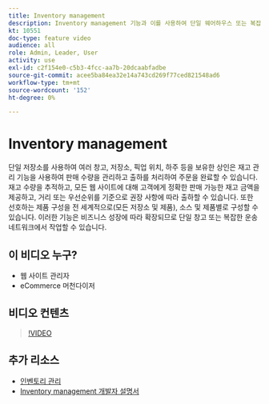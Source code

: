 ```yaml
---
title: Inventory management
description: Inventory management 기능과 이를 사용하여 단일 웨어하우스 또는 복잡한 운송 네트워크에서 작업하는 방법을 알아봅니다.
kt: 10551
doc-type: feature video
audience: all
role: Admin, Leader, User
activity: use
exl-id: c2f154e0-c5b3-4fcc-aa7b-20dcaabfadbe
source-git-commit: acee5ba84ea32e14a743cd269f77ced821548ad6
workflow-type: tm+mt
source-wordcount: '152'
ht-degree: 0%

---
```


# Inventory management

단일 저장소를 사용하여 여러 창고, 저장소, 픽업 위치, 하주 등을 보유한 상인은 재고 관리 기능을 사용하여 판매 수량을 관리하고 출하를 처리하여 주문을 완료할 수 있습니다. 재고 수량을 추적하고, 모든 웹 사이트에 대해 고객에게 정확한 판매 가능한 재고 금액을 제공하고, 거리 또는 우선순위를 기준으로 권장 사항에 따라 출하할 수 있습니다. 또한 선호하는 제품 구성을 전 세계적으로(모든 저장소 및 제품), 소스 및 제품별로 구성할 수 있습니다. 이러한 기능은 비즈니스 성장에 따라 확장되므로 단일 창고 또는 복잡한 운송 네트워크에서 작업할 수 있습니다.

## 이 비디오 누구?

- 웹 사이트 관리자
- eCommerce 머천다이저

## 비디오 컨텐츠

>[!VIDEO](https://video.tv.adobe.com/v/343748?quality=12&learn=on)

## 추가 리소스

- [인벤토리 관리](https://docs.magento.com/user-guide/catalog/inventory-management.html)
- [Inventory management 개발자 설명서](https://devdocs.magento.com/guides/v2.4/inventory/index.html)
